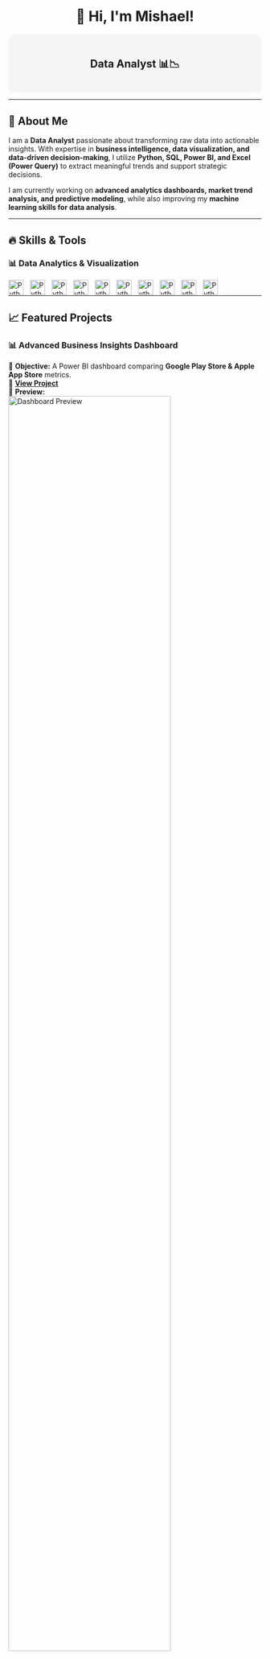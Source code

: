 <h1 align="center">👋 Hi, I'm Mishael!</h1>

<div style="background-color: #f5f5f5; padding: 15px; border-radius: 10px;">
  <h2><p align="center">
  <b>Data Analyst 📊📉</b>  
  </p></h2>
</div>

---

## 🚀 About Me  
I am a **Data Analyst** passionate about transforming raw data into actionable insights. With expertise in **business intelligence, data visualization, and data-driven decision-making**, I utilize **Python, SQL, Power BI, and Excel (Power Query)** to extract meaningful trends and support strategic decisions.  

I am currently working on **advanced analytics dashboards, market trend analysis, and predictive modeling**, while also improving my **machine learning skills for data analysis**.

---

## 🔥 Skills & Tools  

### **📊 Data Analytics & Visualization**
<p>
  <img align="left" alt="Python" width="30px" style="padding-right:10px;" src="https://cdn.jsdelivr.net/gh/devicons/devicon@latest/icons/mysql/mysql-original.svg">
  <img align="left" alt="Python" width="30px" style="padding-right:10px;" src="https://cdn.jsdelivr.net/gh/devicons/devicon@latest/icons/python/python-original.svg"/>
  <img align="left" alt="Python" width="30px" style="padding-right:10px;" src="https://cdn.jsdelivr.net/gh/devicons/devicon@latest/icons/pandas/pandas-original.svg" />
  <img align="left" alt="Python" width="30px" style="padding-right:10px;" src="https://cdn.jsdelivr.net/gh/devicons/devicon@latest/icons/numpy/numpy-original.svg" />
  <img align="left" alt="Python" width="30px" style="padding-right:10px;" src="https://cdn.jsdelivr.net/gh/devicons/devicon@latest/icons/jupyter/jupyter-original-wordmark.svg" />
  <img align="left" alt="Python" width="30px" style="padding-right:10px;" src="https://devicon-website.vercel.app/api/anaconda/original.svg"/>
  <img align="left" alt="Python" width="30px" style="padding-right:10px;" src="https://img.icons8.com/color/48/microsoft-excel-2019--v1.png" />
  <img align="left" alt="Python" width="30px" style="padding-right:10px;" src="https://img.icons8.com/color/144/power-bi.png" />
  <img align="left" alt="Python" width="30px" style="padding-right:10px;" src="https://img.icons8.com/color/144/microsoft-sql-server.png" />
  <img align="left" alt="Python" width="30px" style="padding-right:10px;" src="https://cdn.jsdelivr.net/gh/devicons/devicon@latest/icons/scikitlearn/scikitlearn-original.svg">  
</p><br>


---

## 📈 Featured Projects  

### **📊 Advanced Business Insights Dashboard**
📌 **Objective:** A Power BI dashboard comparing **Google Play Store & Apple App Store** metrics.  
🔗 **[View Project](#)**  
📸 **Preview:**  
<img src="https://user-images.githubusercontent.com/placeholder/dashboard-screenshot.png" width="80%" alt="Dashboard Preview">

### **🛡 Adaptive Fraud Detection System (AFDS)**
📌 **Objective:** A semi-autonomous fraud detection model for banking transactions.  
🔗 **[View Project](#)**  

### **🌍 Inundata: Mapping Floods in South Africa**
📌 **Objective:** Machine learning model for **flood prediction** using CHIRPS precipitation data & Sentinel-2 imagery.  
🔗 **[View Project](#)**  

---

## 📢 Let's Connect!  
<p align="center">
  <a href="https://www.linkedin.com/in/your-profile">
    <img src="https://img.shields.io/badge/LinkedIn-0A66C2?style=for-the-badge&logo=linkedin&logoColor=white">
  </a>
  <a href="mailto:your.email@example.com">
    <img src="https://img.shields.io/badge/Email-D14836?style=for-the-badge&logo=gmail&logoColor=white">
  </a>
  <a href="https://github.com/YourGitHubUsername">
    <img src="https://img.shields.io/badge/GitHub-181717?style=for-the-badge&logo=github&logoColor=white">
  </a>
</p>

---

⭐ **"Turning Data into Meaningful Insights!"**  
